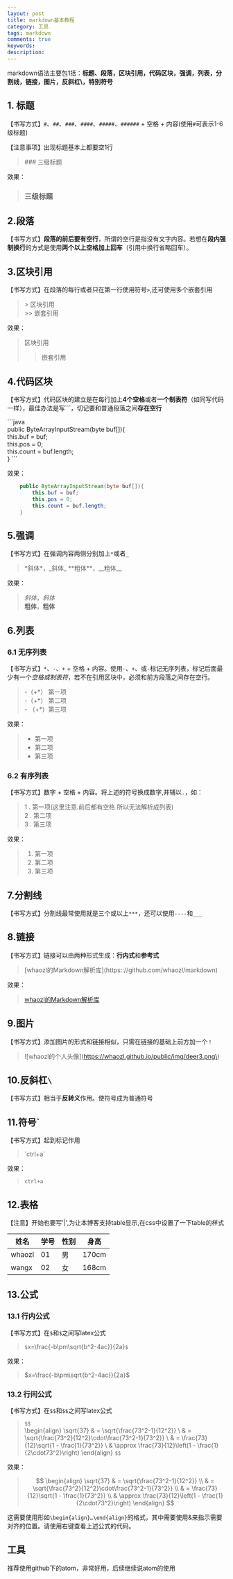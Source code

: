 ```yaml
---
layout: post
title: markdown基本教程
category: 工具
tags: markdown
comments: true
keywords:
description:
---
```


markdown语法主要包1括：**标题、段落，区块引用，代码区块，强调，列表，分割线，链接，图片，反斜杠\，特别符号**

## 1. 标题

【书写方式】`#`、`##`、`###`、`####`、`#####`、`######` + 空格 + 内容(使用`#`可表示1-6级标题)

【注意事项】出现标题基本上都要空1行

> \#\#\# 三级标题

效果：

> ### 三级标题

## 2.段落

【书写方式】**段落的前后要有空行**，所谓的空行是指没有文字内容。若想在**段内强制换行**的方式是使用**两个以上空格加上回车**（引用中换行省略回车）。

## 3.区块引用

【书写方式】在段落的每行或者只在第一行使用符号`>`,还可使用多个嵌套引用

> \> 区块引用    
> \>\> 嵌套引用

效果：

> 区块引用    
>> 嵌套引用

## 4.代码区块

【书写方式】代码区块的建立是在每行加上**4个空格**或者**一个制表符**（如同写代码一样），最佳办法是写\`\`\`，切记要和普通段落之间**存在空行**

\`\`\`java  
	public ByteArrayInputStream(byte buf[]){    
		this.buf = buf;    
		this.pos = 0;    
		this.count = buf.length;    
	}
\`\`\`

效果：

```java
	public ByteArrayInputStream(byte buf[]){
		this.buf = buf;
		this.pos = 0;
		this.count = buf.length;
	}
```

## 5.强调

【书写方式】在强调内容两侧分别加上`*`或者`_`

> \*斜体\*，\_斜体\_
> \*\*粗体\*\*，\_\_粗体\_\_

效果：

> *斜体*，_斜体_    
> **粗体**，__粗体__

## 6.列表

### 6.1 无序列表
【书写方式】`*`、`-`、`+` + 空格 + 内容。使用`·`、`+`、或`-`标记无序列表，标记后面最少有一个*空格或制表符*，若不在引用区块中，必须和前方段落之间存在空行。

> \-（+\*） 第一项    
> \-（+\*） 第二项    
> \- （+\*）第三项

效果：

> + 第一项
> + 第二项
> + 第三项

### 6.2 有序列表

【书写方式】数字 + 空格 + 内容。将上述的符号换成数字,并辅以`.`，如：

> 1 . 第一项(这里注意.前后都有空格 所以无法解析成列表)    
> 2 . 第二项    
> 3 . 第三项

效果：

> 1. 第一项
> 2. 第二项
> 3. 第三项

## 7.分割线

【书写方式】分割线最常使用就是三个或以上`***`，还可以使用`----`和`___`

## 8.链接

【书写方式】链接可以由两种形式生成：**行内式**和**参考式**

> \[whaozl的Markdown解析库\]\(https:://github.com/whaozl/markdown\)

效果：

> [whaozl的Markdown解析库](https:://github.com/whaozl/markdown)


## 9.图片

【书写方式】添加图片的形式和链接相似，只需在链接的基础上前方加一个`！`

> ![whaozl的个人头像\]\(https://whaozl.github.io/public/img/deer3.png\)


## 10.反斜杠`\`

【书写方式】相当于**反转义**作用。使符号成为普通符号

## 11.符号`

【书写方式】起到标记作用

>\`ctrl+a\`

效果：

>`ctrl+a`

## 12.表格

【注意】开始也要写'\|',为让本博客支持table显示,在css中设置了一下table的样式     


|  姓名   | 学号 | 性别 |  身高 |  
|---------|------|------|-------|
| whaozl |  01   |   男  |170cm|
| wangx  |  02   |   女  |168cm|

## 13.公式

### 13.1 行内公式

【书写方式】在`$`和`$`之间写latex公式

> `$`x=\frac{-b\pm\sqrt{b^2-4ac}}{2a}`$`

效果：

> $x=\frac{-b\pm\sqrt{b^2-4ac}}{2a}$

### 13.2 行间公式

【书写方式】在`$$`和`$$`之间写latex公式

> `$$`    
> \begin{align}
> \sqrt{37} & = \sqrt{\frac{73^2-1}{12^2}} \\
> & = \sqrt{\frac{73^2}{12^2}\cdot\frac{73^2-1}{73^2}} \\
> & = \frac{73}{12}\sqrt{1 - \frac{1}{73^2}} \\
> & \approx \frac{73}{12}\left(1 - \frac{1}{2\cdot73^2}\right)
> \end{align}
> `$$`

效果：

> $$
> \begin{align}
> \sqrt{37} & = \sqrt{\frac{73^2-1}{12^2}} \\
> & = \sqrt{\frac{73^2}{12^2}\cdot\frac{73^2-1}{73^2}} \\
> & = \frac{73}{12}\sqrt{1 - \frac{1}{73^2}} \\
> & \approx \frac{73}{12}\left(1 - \frac{1}{2\cdot73^2}\right)
> \end{align}
> $$

这需要使用形如`\begin{align}…\end{align}`的格式，其中需要使用&来指示需要对齐的位置。请使用右键查看上述公式的代码。

## 工具

推荐使用github下的atom，非常好用，后续继续说atom的使用
